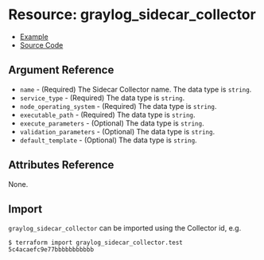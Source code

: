 # Resource: graylog_sidecar_collector

* [Example](https://github.com/zahiar/terraform-provider-graylog/blob/master/examples/v0.12/sidecar_collector.tf)
* [Source Code](https://github.com/zahiar/terraform-provider-graylog/blob/master/graylog/resource/sidecar/collector/resource.go)

## Argument Reference

* `name` - (Required) The Sidecar Collector name. The data type is `string`.
* `service_type` - (Required) The data type is `string`.
* `node_operating_system` - (Required) The data type is `string`.
* `executable_path` - (Required) The data type is `string`.
* `execute_parameters` - (Optional) The data type is `string`.
* `validation_parameters` - (Optional) The data type is `string`.
* `default_template` - (Optional) The data type is `string`.

## Attributes Reference

None.

## Import

`graylog_sidecar_collector` can be imported using the Collector id, e.g.

```console
$ terraform import graylog_sidecar_collector.test 5c4acaefc9e77bbbbbbbbbbb
```

